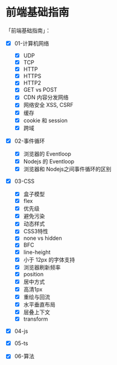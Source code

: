 # 前端基础指南

「前端基础指南」：

- [x] 01-计算机网络
  - [x] UDP
  - [x] TCP
  - [x] HTTP
  - [x] HTTPS
  - [x] HTTP2
  - [x] GET vs POST
  - [x] CDN 内容分发网络
  - [x] 网络安全 XSS, CSRF
  - [x] 缓存
  - [x] cookie 和 session
  - [x] 跨域
- [x] 02-事件循环
  - [x] 浏览器的 Eventloop
  - [x] Nodejs 的 Eventloop
  - [x] 浏览器和 Nodejs之间事件循环的区别 
- [x] 03-CSS
  - [x] 盒子模型
  - [x] flex
  - [x] 优先级
  - [x] 避免污染
  - [x] 动态样式
  - [x] CSS3特性
  - [x] none vs hidden
  - [x] BFC
  - [x] line-height
  - [x] 小于 12px 的字体支持
  - [x] 浏览器刷新频率
  - [x] position
  - [x] 居中方式
  - [x] 高清1px
  - [x] 重绘与回流
  - [x] 水平垂直布局
  - [x] 层叠上下文
  - [x] transform
- [x] 04-js
- [x] 05-ts
- [x] 06-算法

